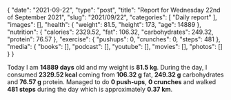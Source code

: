 {
    "date": "2021-09-22",
    "type": "post",
    "title": "Report for Wednesday 22nd of September 2021",
    "slug": "2021\/09\/22",
    "categories": [
        "Daily report"
    ],
    "images": [],
    "health": {
        "weight": 81.5,
        "height": 173,
        "age": 14889
    },
    "nutrition": {
        "calories": 2329.52,
        "fat": 106.32,
        "carbohydrates": 249.32,
        "protein": 76.57
    },
    "exercise": {
        "pushups": 0,
        "crunches": 0,
        "steps": 481
    },
    "media": {
        "books": [],
        "podcast": [],
        "youtube": [],
        "movies": [],
        "photos": []
    }
}

Today I am <strong>14889 days</strong> old and my weight is <strong>81.5 kg</strong>. During the day, I consumed <strong>2329.52 kcal</strong> coming from <strong>106.32 g</strong> fat, <strong>249.32 g</strong> carbohydrates and <strong>76.57 g</strong> protein. Managed to do <strong>0 push-ups</strong>, <strong>0 crunches</strong> and walked <strong>481 steps</strong> during the day which is approximately <strong>0.37 km</strong>.